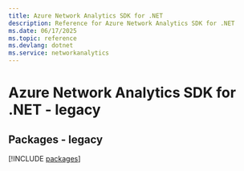 ```yaml
---
title: Azure Network Analytics SDK for .NET
description: Reference for Azure Network Analytics SDK for .NET
ms.date: 06/17/2025
ms.topic: reference
ms.devlang: dotnet
ms.service: networkanalytics
---
```

# Azure Network Analytics SDK for .NET - legacy
## Packages - legacy
[!INCLUDE [packages](network-analytics-index.md)]